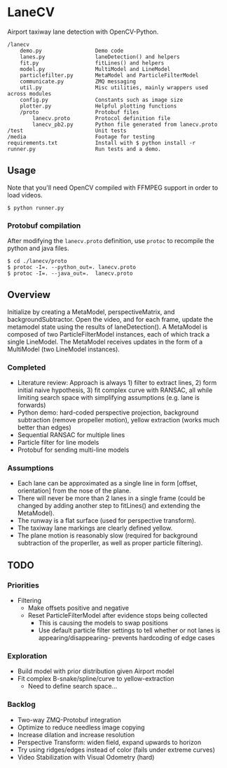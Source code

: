 # LaneCV
Airport taxiway lane detection with OpenCV-Python.

    /lanecv
        demo.py                 Demo code
        lanes.py                laneDetection() and helpers
        fit.py                  fitLines() and helpers
        model.py                MultiModel and LineModel
        particlefilter.py       MetaModel and ParticleFilterModel
        communicate.py          ZMQ messaging
        util.py                 Misc utilities, mainly wrappers used across modules
        config.py               Constants such as image size
        plotter.py              Helpful plotting functions
        /proto                  Protobuf files
            lanecv.proto        Protocol definition file
            lanecv_pb2.py       Python file generated from lanecv.proto
    /test                       Unit tests
    /media                      Footage for testing
    requirements.txt            Install with $ python install -r 
    runner.py                   Run tests and a demo.


## Usage

Note that you'll need OpenCV compiled with FFMPEG support in order to load videos.

    $ python runner.py

### Protobuf compilation

After modifying the `lanecv.proto` definition, use `protoc` to recompile the python and java files.

    $ cd ./lanecv/proto
    $ protoc -I=. --python_out=. lanecv.proto
    $ protoc -I=. --java_out=.  lanecv.proto 

## Overview

Initialize by creating a MetaModel, perspectiveMatrix, and backgroundSubtractor. Open the video, and for each frame, update the metamodel state using the results of laneDetection(). A MetaModel is composed of two ParticleFilterModel instances, each of which track a single LineModel. The MetaModel receives updates in the form of a MultiModel (two LineModel instances).

### Completed

* Literature review: Approach is always 1) filter to extract lines, 2) form initial naive hypothesis, 3) fit complex curve with RANSAC, all while limiting search space with simplifying assumptions (e.g. lane is forwards)
* Python demo: hard-coded perspective projection, background subtraction (remove propeller motion), yellow extraction (works much better than edges)
* Sequential RANSAC for multiple lines
* Particle filter for line models
* Protobuf for sending multi-line models


### Assumptions

* Each lane can be approximated as a single line in form [offset, orientation] from the nose of the plane.
* There will never be more than 2 lanes in a single frame (could be changed by adding another step to fitLines() and extending the MetaModel).
* The runway is a flat surface (used for perspective transform).
* The taxiway lane markings are clearly defined yellow.
* The plane motion is reasonably slow (required for background subtraction of the properller, as well as proper particle filtering).

## TODO

### Priorities

* Filtering
    * Make offsets positive and negative
    * Reset ParticleFilterModel after evidence stops being collected
        * This is causing the models to swap positions
        * Use default particle filter settings to tell whether or not lanes is appearing/disappearing- prevents hardcoding of edge cases


### Exploration

* Build model with prior distribution given Airport model
* Fit complex B-snake/spline/curve to yellow-extraction
    * Need to define search space...

###  Backlog

* Two-way ZMQ-Protobuf integration
* Optimize to reduce needless image copying
* Increase dilation and increase resolution
* Perspective Transform: widen field, expand upwards to horizon
* Try using ridges/edges instead of color (fails under extreme curves)
* Video Stabilization with Visual Odometry (hard)
